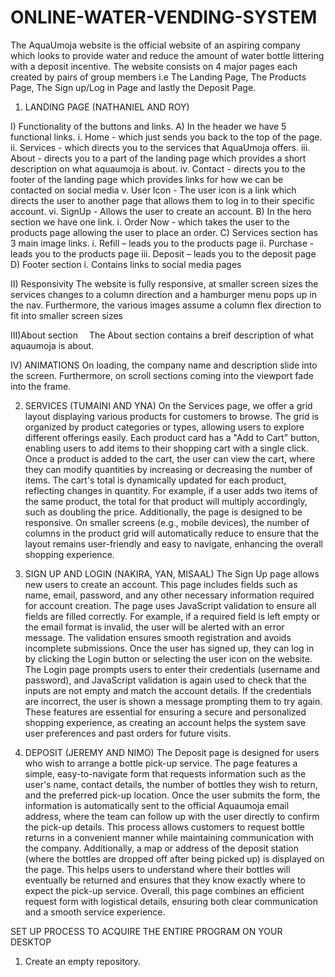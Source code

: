 # ONLINE-WATER-VENDING-SYSTEM
The AquaUmoja website is the official website of an aspiring company which looks to provide water and reduce the amount of water bottle littering with a deposit incentive.
The website consists on 4 major pages each created by pairs of group members i.e The Landing Page, The Products Page, The Sign up/Log in Page and lastly the Deposit Page.

1. LANDING PAGE (NATHANIEL AND ROY)
   
I) Functionality of the buttons and links.
  A) In the header we have 5 functional links. 
    	i. Home - which just sends you back to the top of the page.
    	ii. Services - which directs you to the services that AquaUmoja offers.
      iii. About - directs you to a part of the landing page which provides a short description on what aquaumoja is about.
      iv. Contact - directs you to the footer of the landing page which provides links for how we can be contacted on social media
      v. User Icon - The user icon is a link which directs the user to another page that allows them to log in to their specific account.
   	  vi. SignUp - Allows the user to create an account.
  B) In the hero section we have one link.
      i. Order Now - which takes the user to the products page allowing the user to place an order.
  C) Services section has 3 main image links.
	    i. Refill – leads you to the products page
	    ii. Purchase - leads you to the products page
	    iii. Deposit – leads you to the deposit page
  D) Footer section 
	    i. Contains links to social media pages

II) Responsivity
  The website is fully responsive, at  smaller screen sizes the services changes to a column direction and a hamburger menu pops up in the nav.
  Furthermore, the various images assume a column flex direction to fit into smaller screen sizes

III)About section 
  The About section contains a breif description of what aquaumoja is about.

IV) ANIMATIONS
  On loading, the company name and description slide into the screen.
  Furthermore, on scroll sections coming into the viewport fade into the frame.


2) SERVICES (TUMAINI AND YNA)
On the Services page, we offer a grid layout displaying various products for customers to browse. The grid is organized by product categories or types, allowing users to explore different offerings easily. Each product card has a "Add to Cart" button, enabling users to add items to their shopping cart with a single click.
Once a product is added to the cart, the user can view the cart, where they can modify quantities by increasing or decreasing the number of items. The cart's total is dynamically updated for each product, reflecting changes in quantity. For example, if a user adds two items of the same product, the total for that product will multiply accordingly, such as doubling the price.
Additionally, the page is designed to be responsive. On smaller screens (e.g., mobile devices), the number of columns in the product grid will automatically reduce to ensure that the layout remains user-friendly and easy to navigate, enhancing the overall shopping experience.

3) SIGN UP AND LOGIN (NAKIRA, YAN, MISAAL)
The Sign Up page allows new users to create an account. This page includes fields such as name, email, password, and any other necessary information required for account creation. The page uses JavaScript validation to ensure all fields are filled correctly. For example, if a required field is left empty or the email format is invalid, the user will be alerted with an error message. The validation ensures smooth registration and avoids incomplete submissions.
Once the user has signed up, they can log in by clicking the Login button or selecting the user icon on the website. The Login page prompts users to enter their credentials (username and password), and JavaScript validation is again used to check that the inputs are not empty and match the account details. If the credentials are incorrect, the user is shown a message prompting them to try again.
These features are essential for ensuring a secure and personalized shopping experience, as creating an account helps the system save user preferences and past orders for future visits.

4) DEPOSIT (JEREMY AND NIMO)
The Deposit page is designed for users who wish to arrange a bottle pick-up service. The page features a simple, easy-to-navigate form that requests information such as the user's name, contact details, the number of bottles they wish to return, and the preferred pick-up location. Once the user submits the form, the information is automatically sent to the official Aquaumoja email address, where the team can follow up with the user directly to confirm the pick-up details.
This process allows customers to request bottle returns in a convenient manner while maintaining communication with the company. Additionally, a map or address of the deposit station (where the bottles are dropped off after being picked up) is displayed on the page. This helps users to understand where their bottles will eventually be returned and ensures that they know exactly where to expect the pick-up service.
Overall, this page combines an efficient request form with logistical details, ensuring both clear communication and a smooth service experience.


SET UP PROCESS TO ACQUIRE THE ENTIRE PROGRAM ON YOUR DESKTOP
1. Create an empty repository. 
